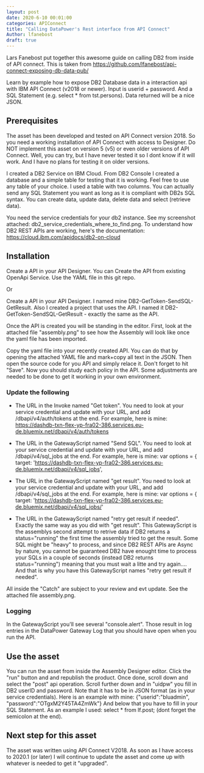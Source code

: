 ```yaml
---
layout: post
date: 2020-6-10 00:01:00
categories: APIConnect
title: "Calling DataPower's Rest interface from API Connect"
Author: lfanebost
draft: true
---
```

Lars Fanebost put together this awesome guide on calling DB2 from inside of API connect. This is taken from https://github.com/lfanebost/api-connect-exposing-db-data-pub/

<!--more-->

Learn by example how to expose DB2 Database data in a interaction api with IBM API Connect (v2018 or newer). Input is userid + password. And a SQL Statement (e.g. select * from tst.persons). Data returned will be a nice JSON.

## Prerequisites

The asset has been developed and tested on API Connect version 2018. So you need a working installation of API Connect with access to Designer. Do NOT implement this asset on version 5 (v5) or even older versions of API Connect. Well, you can try, but I have never tested it so I dont know if it will work. And I have no plans for testing it on older versions.

I created a DB2 Service on IBM Cloud. From DB2 Console I created a database and a simple table for testing that it is working. Feel free to use any table of your choice. I used a table with two columns. You can actually send any SQL Statement you want as long as it is compliant with DB2s SQL syntax. You can create data, update data, delete data and select (retrieve data).


You need the service credentials for your db2 instance. See my screenshot attached: db2_service_credentials_where_to_find.png. To understand how DB2 REST APIs are working, here's the documentation: https://cloud.ibm.com/apidocs/db2-on-cloud

## Installation

Create a API in your API Designer. You can Create the API from existing OpenApi Service. Use the YAML file in this git repo.

Or

Create a API in your API Designer. I named mine DB2-GetToken-SendSQL-GetResult. Also I created a project that uses the API. I named it DB2-GetToken-SendSQL-GetResult - exactly the same as the API.

Once the API is created you will be standing in the editor. First, look at the attached file "assembly.png" to see how the Assembly will look like once the yaml file has been imported.

Copy the yaml file into your recently created API. You can do that by opening the attached YAML file and mark+copy all text in the JSON. Then open the source code for you API and simply relace it. Don't forget to hit "Save". Now you should study each policy in the API. Some adjustments are needed to be done to get it working in your own environment.


### Update the following

- The URL in the Invoke named "Get token". You need to look at your service credential and update with your URL, and add /dbapi/v4/auth/tokens at the end. For example, here is mine:
        https://dashdb-txn-flex-yp-fra02-386.services.eu-de.bluemix.net/dbapi/v4/auth/tokens

- The URL in the GatewayScript named "Send SQL". You need to look at your service credential and update with your URL, and add /dbapi/v4/sql_jobs at the end. For example, here is mine:
	var options = {
    		target: 'https://dashdb-txn-flex-yp-fra02-386.services.eu-de.bluemix.net/dbapi/v4/sql_jobs',

- The URL in the GatewayScript named "get result". You need to look at your service credential and update with your URL, and add /dbapi/v4/sql_jobs at the end. For example, here is mine:
	var options = {
    		target: 'https://dashdb-txn-flex-yp-fra02-386.services.eu-de.bluemix.net/dbapi/v4/sql_jobs/'

- The URL in the GatewayScript named "retry get result if needed". Exactly the same way as you did with "get result". This GatewayScript is the assemblys second attempt to retrive
data if DB2 returns a status="running" the first time the assembly tried to get the result. Some SQL might be "heavy" to process, and since DB2 REST APIs are Async by nature, you cannot
be guaranteed DB2 have enought time to process your SQLs in a couple of seconds (instead DB2 returns status="running") meaning that you must wait a litte and try again.... And that is why you have this GatewayScript names "retry get result if needed".

All inside the "Catch" are subject to your review and evt update. See the attached file assembly.png.

### Logging
In the GatewayScript you'll see several "console.alert". Those result in log entries in the DataPower Gateway Log that you should have open when you run the API.

## Use the asset

You can run the asset from inside the Assembly Designer editor. Click the "run" button and and republish the product. Once done, scroll down and select the "post" api operation. Scroll further down and in "uidpw" you fill in DB2 userID and password. Note that it has to be in JSON format (as in your service credentials). Here is an example with mine: {"userid":"bluadmin", "password":"OTgxM2Y45TA4ZmWk"} And below that you have to fill in your SQL Statement. As an example I used: select * from lf.post;   (dont forget the semicolon at the end).

## Next step for this asset

The asset was written using API Connect V2018. As soon as I have access to 2020.1 (or later) I will continue to update the asset and come up with whatever is needed to get it "upgraded".
